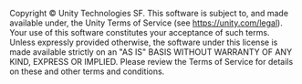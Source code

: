 Copyright © Unity Technologies SF.
This software is subject to, and made available under, the Unity Terms of Service (see https://unity.com/legal). Your use of this software constitutes your acceptance of such terms.
Unless expressly provided otherwise, the software under this license is made available strictly on an "AS IS" BASIS WITHOUT WARRANTY OF ANY KIND, EXPRESS OR IMPLIED. Please review the Terms of Service for details on these and other terms and conditions.